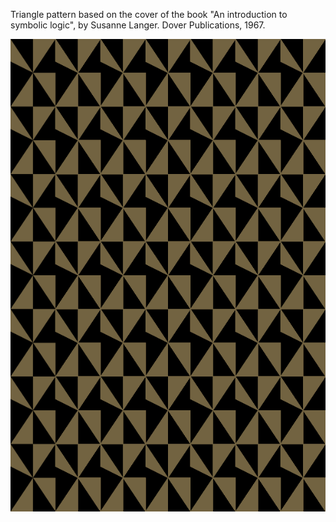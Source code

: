Triangle pattern based on the cover of the book "An introduction to symbolic logic", by Susanne Langer. Dover Publications, 1967.

![trianglePattern](./trianglePattern.png)
